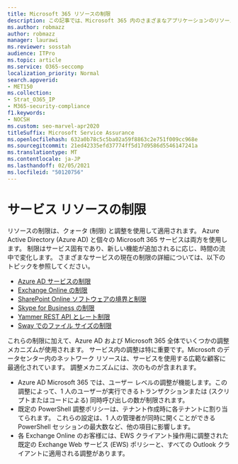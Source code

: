 ```yaml
---
title: Microsoft 365 リソースの制限
description: この記事では、Microsoft 365 内のさまざまなアプリケーションのリソース制限に関する情報を確認できます。
ms.author: robmazz
author: robmazz
manager: laurawi
ms.reviewer: sosstah
audience: ITPro
ms.topic: article
ms.service: O365-seccomp
localization_priority: Normal
search.appverid:
- MET150
ms.collection:
- Strat_O365_IP
- M365-security-compliance
f1.keywords:
- NOCSH
ms.custom: seo-marvel-apr2020
titleSuffix: Microsoft Service Assurance
ms.openlocfilehash: 632a0b78c5c5ba02a59f8863c2e751f009cc968e
ms.sourcegitcommit: 21ed42335efd37774ff5d17d9586d5546147241a
ms.translationtype: MT
ms.contentlocale: ja-JP
ms.lasthandoff: 02/05/2021
ms.locfileid: "50120756"
---
```

# <a name="service-resource-limits"></a>サービス リソースの制限

リソースの制限は、クォータ (制限) と調整を使用して適用されます。 Azure Active Directory (Azure AD) と個々の Microsoft 365 サービスは両方を使用します。 制限はサービス固有であり、新しい機能が追加されるに応じ、時間の流中で変化します。 さまざまなサービスの現在の制限の詳細については、以下のトピックを参照してください。

- [Azure AD サービスの制限](/azure/azure-resource-manager/management/azure-subscription-service-limits)
- [Exchange Online の制限](/office365/servicedescriptions/exchange-online-service-description/exchange-online-limits)
- [SharePoint Online ソフトウェアの境界と制限](https://support.office.com/article/SharePoint-Online-software-boundaries-and-limits-8F34FF47-B749-408B-ABC0-B605E1F6D498)
- [Skype for Business の制限](https://technet.microsoft.com/library/skype-for-business-online-limits.aspx)
- [Yammer REST API とレート制限](https://developer.yammer.com/docs/rest-api-rate-limits)
- [Sway でのファイル サイズの制限](https://support.office.com/article/File-size-limits-in-Sway-4db21bc6-b42b-499f-9272-66e089db109f)

これらの制限に加えて、Azure AD および Microsoft 365 全体でいくつかの調整メカニズムが使用されます。 サービス内の調整は特に重要です。Microsoft のデータセンター内のネットワーク リソースは、サービスを使用する広範な顧客に最適化されています。 調整メカニズムには、次のものが含まれます。

- Azure AD Microsoft 365 では、ユーザー レベルの調整が機能します。この調整によって、1 人のユーザーが実行できるトランザクションまたは (スクリプトまたはコードによる) 同時呼び出しの数が制限されます。
- 既定の PowerShell 調整ポリシーは、テナント作成時に各テナントに割り当てられます。 これらの設定は、1 人の管理者が同時に開くことができる PowerShell セッションの最大数など、他の項目に影響します。
- 各 Exchange Online のお客様には、EWS クライアント操作用に調整された既定の Exchange Web サービス (EWS) ポリシーと、すべての Outlook クライアントに適用される調整があります。
